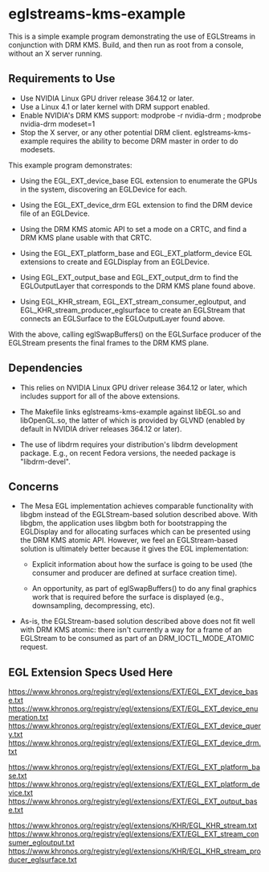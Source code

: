 eglstreams-kms-example
======================

This is a simple example program demonstrating the use of EGLStreams in conjunction with DRM KMS.  Build, and then run as root from a console, without an X server running.


Requirements to Use
-------------------

* Use NVIDIA Linux GPU driver release 364.12 or later.
* Use a Linux 4.1 or later kernel with DRM support enabled.
* Enable NVIDIA's DRM KMS support:
    modprobe -r nvidia-drm ; modprobe nvidia-drm modeset=1
* Stop the X server, or any other potential DRM client.  eglstreams-kms-example requires the ability to become DRM master in order to do modesets.

This example program demonstrates:

* Using the EGL_EXT_device_base EGL extension to enumerate the GPUs in the system, discovering an EGLDevice for each.

* Using the EGL_EXT_device_drm EGL extension to find the DRM device file of an EGLDevice.

* Using the DRM KMS atomic API to set a mode on a CRTC, and find a DRM KMS plane usable with that CRTC.

* Using the EGL_EXT_platform_base and EGL_EXT_platform_device EGL extensions to create and EGLDisplay from an EGLDevice.

* Using EGL_EXT_output_base and EGL_EXT_output_drm to find the EGLOutputLayer that corresponds to the DRM KMS plane found above.

* Using EGL_KHR_stream, EGL_EXT_stream_consumer_egloutput, and EGL_KHR_stream_producer_eglsurface to create an EGLStream that connects an EGLSurface to the EGLOutputLayer found above.

With the above, calling eglSwapBuffers() on the EGLSurface producer of the EGLStream presents the final frames to the DRM KMS plane.

Dependencies
------------

* This relies on NVIDIA Linux GPU driver release 364.12 or later, which includes support for all of the above extensions.

* The Makefile links eglstreams-kms-example against libEGL.so and libOpenGL.so, the latter of which is provided by GLVND (enabled by default in NVIDIA driver releases 364.12 or later).

* The use of libdrm requires your distribution's libdrm development package.  E.g., on recent Fedora versions, the needed package is "libdrm-devel".

Concerns
--------

* The Mesa EGL implementation achieves comparable functionality with libgbm instead of the EGLStream-based solution described above.  With libgbm, the application uses libgbm both for bootstrapping the EGLDisplay and for allocating surfaces which can be presented using the DRM KMS atomic API.  However, we feel an EGLStream-based solution is ultimately better because it gives the EGL implementation:

  * Explicit information about how the surface is going to be used (the consumer and producer are defined at surface creation time).

  * An opportunity, as part of eglSwapBuffers() to do any final graphics work that is required before the surface is displayed (e.g., downsampling, decompressing, etc).

* As-is, the EGLStream-based solution described above does not fit well with DRM KMS atomic: there isn't currently a way for a frame of an EGLStream to be consumed as part of an DRM_IOCTL_MODE_ATOMIC request.

EGL Extension Specs Used Here
-----------------------------

https://www.khronos.org/registry/egl/extensions/EXT/EGL_EXT_device_base.txt
https://www.khronos.org/registry/egl/extensions/EXT/EGL_EXT_device_enumeration.txt
https://www.khronos.org/registry/egl/extensions/EXT/EGL_EXT_device_query.txt
https://www.khronos.org/registry/egl/extensions/EXT/EGL_EXT_device_drm.txt

https://www.khronos.org/registry/egl/extensions/EXT/EGL_EXT_platform_base.txt
https://www.khronos.org/registry/egl/extensions/EXT/EGL_EXT_platform_device.txt
https://www.khronos.org/registry/egl/extensions/EXT/EGL_EXT_output_base.txt

https://www.khronos.org/registry/egl/extensions/KHR/EGL_KHR_stream.txt
https://www.khronos.org/registry/egl/extensions/EXT/EGL_EXT_stream_consumer_egloutput.txt
https://www.khronos.org/registry/egl/extensions/KHR/EGL_KHR_stream_producer_eglsurface.txt
